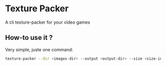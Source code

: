 # Texture Packer
A cli texture-packer for your video games

## How-to use it ? 

Very simple, juste one command: 

``` bash
texture-packer --dir <images-dir> --output <output-dir> --size <size-in-pixels>
```